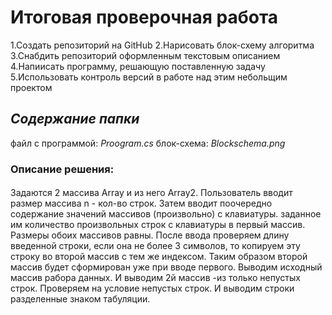 # **Итоговая проверочная работа** 
1.Создать репозиторий на GitHub
2.Нарисовать блок-схему алгоритма
3.Снабдить репозиторий оформленным текстовым описанием
4.Напиисать программу, решающую поставленную задачу
5.Использовать контроль версий в работе над этим небольщим проектом
## *Содержание папки*
файл с программой: *Proogram.cs*
блок-схема: *Blockschema.png*
### Описание решения: <H4>
Задаются 2 массива Array и из него Array2. Пользователь вводит размер массива n - кол-во строк. Затем вводит поочередно содержание значений массивов (произвольно) с клавиатуры.  заданное им количество произвольных строк с клавиатуры в первый массив. Размеры обоих массивов равны.
После ввода проверяем длину введенной строки, если она не более 3 символов, то  копируем эту строку во второй массив с тем же индексом.
Таким образом второй массив будет сформирован уже при вводе первого. Выводим исходный массив рабора данных. И выводим 2й массив  -из только непустых строк. Проверяем на условие непустых строк. И выводим строки разделенные знаком табуляции. 